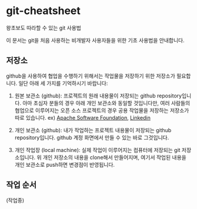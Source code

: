 # git-cheatsheet
왕초보도 따라할 수 있는 git 사용법

이 문서는 git을 처음 사용하는 비개발자 사용자들을 위한 기초 사용법을 안내합니다.

## 저장소

github을 사용하여 협업을 수행하기 위해서는 작업물을 저장하기 위한 저장소가 필요합니다. 일단 아래 세 가지를 기억하시기 바랍니다:

1. 원본 보관소 (github): 프로젝트의 원래 내용물이 저장되는 github repository입니다. 아마 초심자 분들의 경우 아래 개인 보관소와 동일할 것입니다만, 여러 사람들의 협업으로 이루어지는 오픈 소스 프로젝트의 경우 공용 작업물을 저장하는 저장소가 따로 있습니다. ex) [Apache Software Foundation](https://github.com/apache), [Linkedin](https://github.com/linkedin)

2. 개인 보관소 (github): 내가 작업하는 프로젝트 내용물이 저장되는 github repository입니다. github 계정 화면에서 만들 수 있는 바로 그것입니다.

3. 개인 작업장 (local machine): 실제 작업이 이루어지는 컴퓨터에 저장되는 git 저장소입니다. 위 개인 저장소의 내용을 clone해서 만들어지며, 여기서 작업된 내용을 개인 보관소로 push하면 변경점이 반영됩니다.

## 작업 순서

(작업중)
